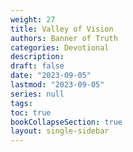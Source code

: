 ```yaml
---
weight: 27
title: Valley of Vision
authors: Banner of Truth
categories: Devotional
description: 
draft: false
date: "2023-09-05"
lastmod: "2023-09-05"
series: null
tags:
toc: true
bookCollapseSection: true
layout: single-sidebar
---
```






